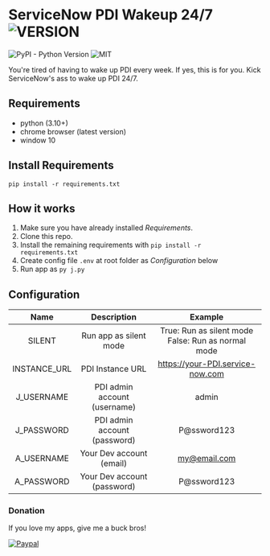 # ServiceNow PDI Wakeup 24/7 ![VERSION](https://img.shields.io/badge/version-1.0-green.svg)

![PyPI - Python Version](https://img.shields.io/pypi/pyversions/Django.svg) ![MIT](https://img.shields.io/badge/license-MIT-blue)

You're tired of having to wake up PDI every week. If yes, this is for you.
Kick ServiceNow's ass to wake up PDI 24/7. 

## Requirements

- python (3.10+)
- chrome browser (latest version)
- window 10

## Install Requirements
    pip install -r requirements.txt

## How it works

1. Make sure you have already installed *Requirements*.
2. Clone this repo.
3. Install the remaining requirements with `pip install -r requirements.txt`
4. Create config file `.env` at root folder as *Configuration* below
4. Run app as `py j.py`

## Configuration

|     Name     	|          Description         	|                       Example                      	|
|:------------:	|:----------------------------:	|:--------------------------------------------------:	|
|    SILENT    	|    Run app as silent mode    	| True: Run as silent mode False: Run as normal mode 	|
| INSTANCE_URL 	|       PDI Instance URL       	|         https://your-PDI.service-now.com         	|
|  J_USERNAME  	| PDI admin account (username) 	|                        admin                       	|
|  J_PASSWORD  	| PDI admin account (password) 	|                     P@ssword123                    	|
|  A_USERNAME  	|   Your Dev account (email)   	|                  my@email.com                 	|
|  A_PASSWORD  	|  Your Dev account (password) 	|                     P@ssword123                    	|

### Donation

If you love my apps, give me a buck bros!

[![Paypal](https://img.shields.io/badge/donate-paypal-blue)](https://paypal.me/calu276)